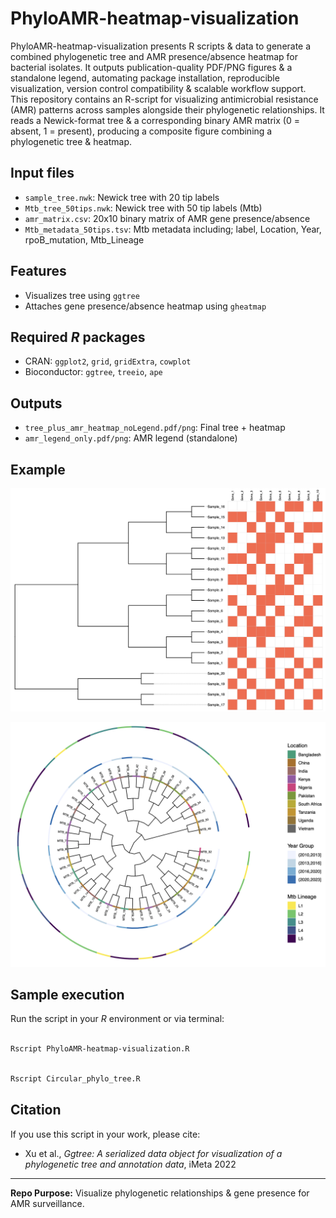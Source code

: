 # PhyloAMR-heatmap-visualization
PhyloAMR-heatmap-visualization presents R scripts &amp; data to generate a combined phylogenetic tree and AMR presence/absence heatmap for bacterial isolates. It outputs publication-quality PDF/PNG figures &amp; a standalone legend, automating package installation, reproducible visualization, version control compatibility &amp; scalable workflow support. This repository contains an R-script for visualizing antimicrobial resistance (AMR) patterns across samples alongside their phylogenetic relationships. It reads a Newick-format tree & a corresponding binary AMR matrix (0 = absent, 1 = present), producing a composite figure combining a phylogenetic tree & heatmap.

## Input files

* `sample_tree.nwk`: Newick tree with 20 tip labels
* `Mtb_tree_50tips.nwk`: Newick tree with 50 tip labels (Mtb)
* `amr_matrix.csv`: 20x10 binary matrix of AMR gene presence/absence
* `Mtb_metadata_50tips.tsv`: Mtb metadata including; label,	Location,	Year,	rpoB_mutation,	Mtb_Lineage

## Features

* Visualizes tree using `ggtree`
* Attaches gene presence/absence heatmap using `gheatmap`


## Required *R* packages

* CRAN: `ggplot2`, `grid`, `gridExtra`, `cowplot`
* Bioconductor: `ggtree`, `treeio`, `ape`

## Outputs

* `tree_plus_amr_heatmap_noLegend.pdf/png`: Final tree + heatmap
* `amr_legend_only.pdf/png`: AMR legend (standalone)


## Example

![Example Heatmap](Phylogenetic_tree_with_heatmap.png)

![Example circular tree](Phylogenetic_tree.png)

## Sample execution

Run the script in your *R* environment or via terminal:

```bash

Rscript PhyloAMR-heatmap-visualization.R

```

```bash

Rscript Circular_phylo_tree.R

```

## Citation

If you use this script in your work, please cite:

* Xu et al., *Ggtree: A serialized data object for visualization of a phylogenetic tree and annotation data*, iMeta 2022


---

**Repo Purpose:** Visualize phylogenetic relationships & gene presence for AMR surveillance.
